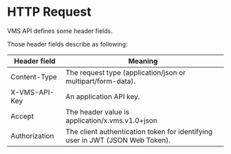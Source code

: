 # HTTP Request

VMS API defines some header fields. 

Those header fields describe as following:

Header field | Meaning
------------ | -------
Content-Type | The request type (application/json or multipart/form-data).
X-VMS-API-Key| An application API key.
Accept| The header value is application/x.vms.v1.0+json
Authorization | The client authentication token for identifying user in JWT (JSON Web Token).
